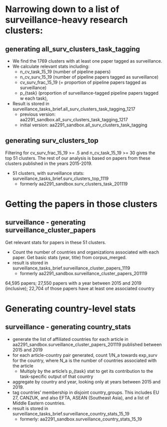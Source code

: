 # Narrowing down to a list of surveillance-heavy research clusters:

## generating all_surv_clusters_task_tagging
* We find the 1769 clusters with at least one paper tagged as surveillance. 
* We calculate relevant stats including:
    * n_cv_task_15_19 (number of pipeline papers)
    * n_cv_surv_15_19 (number of pipeline papers tagged as surveillance)
    * cv_surv_frac_15_19 (= proportion of pipeline papers tagged as surveillance) 
    * p_{task} (proportion of surveillance-tagged pipeline papers tagged w each task), 
* Result is stored in surveillance_tasks_brief.all_surv_clusters_task_tagging_1217
    * previous version: aa2291_sandbox.all_surv_clusters_task_tagging_1217
    * initial version: aa2291_sandbox.all_surv_clusters_task_tagging

## generating surv_clusters_top
Filtering for cv_surv_frac_15_19 >= .5 and n_cv_task_15_19 >= 30 gives the top 51 clusters. The rest of our analysis is based on papers from these clusters published in the years 2015-2019. 
* 51 clusters, with surveillance stats: surveillance_tasks_brief.surv_clusters_top_1119
    * formerly aa2291_sandbox.surv_clusters_task_201119


# Getting the papers in those clusters

## surveillance - generating surveillance_cluster_papers
Get relevant stats for papers in these 51 clusters. 
* Count the number of countries and organizations associated with each paper. Get basic stats (year, title) from corpus_merged.
* result is stored in surveillance_tasks_brief.surveillance_cluster_papers_1119
    * formerly aa2291_sandbox.surveillance_cluster_papers_201119

64,595 papers; 27,550 papers with a year between 2015 and 2019 (inclusive); 22,704 of those papers have at least one associated country

# Generating country-level stats

## surveillance - generating country_stats
* generate the list of affiliated countries for each article in aa2291_sandbox.surveillance_cluster_papers_201119 published between 2015 and 2019
* for each article-country pair generated, count 1/N_a towards exp_surv for the country, where N_a is the number of countries associated with the article
    * Multiply by the article’s p_{task} stat to get its contribution to the task-specific output of that country
* aggregate by country and year, looking only at years between 2015 and 2019.
* tag countries’ membership in disjoint country_groups. This includes EU 27, CANZUK, and also EFTA, ASEAN (Southeast Asia), and a list of Middle Eastern countries.
* result is stored in surveillance_tasks_brief.surveillance_country_stats_15_19
    * formerly: aa2291_sandbox.surveillance_country_stats_15_19
